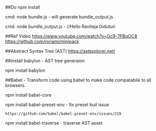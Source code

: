 ##Do 
npm install

cmd: node bundle.js -  will generate bundle_output.js

cmd: node bundle_output.js - //Hello Raviteja Giduturi

##Ref Video
https://www.youtube.com/watch?v=Gc9-7PBqOC8
https://github.com/ronami/minipack


##Abstract Syntax Tree  (AST)
https://astexplorer.net/

##install babylon - AST tree generaion

npm install babylon

##Babel - Transform code using babel to make code compatabile to all browsers. 

npm install babel-core


npm install babel-preset-env - fix preset buil issue

    https://github.com/babel/babel-preset-env/issues/219
    
npm install babel-traverse - traverse AST asset



